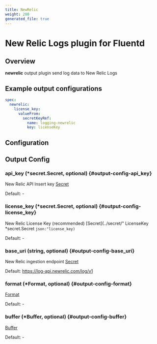 ```yaml
---
title: NewRelic
weight: 200
generated_file: true
---
```


# New Relic Logs plugin for Fluentd
## Overview
**newrelic** output plugin send log data to New Relic Logs

 ## Example output configurations
 ```yaml
 spec:
   newrelic:
     license_key:
       valueFrom:
         secretKeyRef:
           name: logging-newrelic
           key: licenseKey
 ```

## Configuration
## Output Config

### api_key (*secret.Secret, optional) {#output-config-api_key}

New Relic API Insert key [Secret](../secret/) 

Default: -

### license_key (*secret.Secret, optional) {#output-config-license_key}

New Relic License Key (recommended) [Secret](../secret/" LicenseKey *secret.Secret `json:"license_key)` 

Default: -

### base_uri (string, optional) {#output-config-base_uri}

New Relic ingestion endpoint [Secret](../secret/) 

Default: https://log-api.newrelic.com/log/v1

### format (*Format, optional) {#output-config-format}

[Format](../format/) 

Default: -

### buffer (*Buffer, optional) {#output-config-buffer}

[Buffer](../buffer/) 

Default: -


